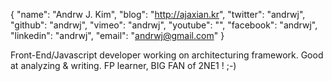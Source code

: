 {
    "name": "Andrw J. Kim",
    "blog": "http://ajaxian.kr",
    "twitter": "andrwj",
    "github": "andrwj",
    "vimeo": "andrwj",
    "youtube": "",
    "facebook": "andrwj",
    "linkedin": "andrwj",
    "email": "andrwj@gmail.com"
}

Front-End/Javascript developer working on architecturing framework. Good at analyzing & writing. FP learner, BIG FAN of 2NE1 ! ;-)
